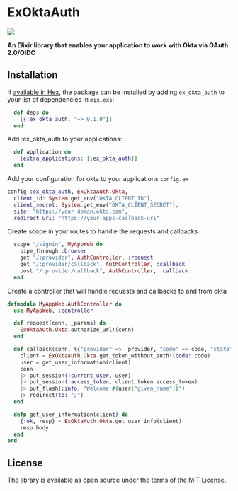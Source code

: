 # ExOktaAuth

[![](https://img.shields.io/badge/nextbss-opensource-blue.svg)](https://www.nextbss.co.ao)

**An Elixir library that enables your application to work with Okta via OAuth 2.0/OIDC**

## Installation

If [available in Hex](https://hex.pm/docs/publish), the package can be installed
by adding `ex_okta_auth` to your list of dependencies in `mix.exs`:

```elixir
  def deps do
    [{:ex_okta_auth, "~> 0.1.0"}]
  end
```

Add :ex_okta_auth to your applications:

```elixir
  def application do
    [extra_applications: [:ex_okta_auth]]
  end
```

Add your configuration for okta to your applications ```config.ex```

```elixir
config :ex_okta_auth, ExOktaAuth.Okta,
  client_id: System.get_env("OKTA_CLIENT_ID"),
  client_secret: System.get_env("OKTA_CLIENT_SECRET"),
  site: "https://your-doman.okta.com",
  redirect_uri: "https://your-apps-callback-uri"
```

Create scope in your routes to handle the requests and callbacks

```elixir
  scope "/signin", MyAppWeb do
    pipe_through :browser
    get "/:provider", AuthController, :request
    get "/:provider/callback", AuthController, :callback
    post "/:provider/callback", AuthController, :callback
  end
```

Create a controller that will handle requests and callbacks to and from okta

```elixir
defmodule MyAppWeb.AuthController do
  use MyAppWeb, :controller

  def request(conn, _params) do
    ExOktaAuth.Okta.authorize_url!(conn)
  end

  def callback(conn, %{"provider" => _provider, "code" => code, "state" => _state}) do
    client = ExOktaAuth.Okta.get_token_without_auth!(code: code)
    user = get_user_information(client)
    conn
    |> put_session(:current_user, user)
    |> put_session(:access_token, client.token.access_token)
    |> put_flash(:info, "Welcome #{user["given_name"]}")
    |> redirect(to: "/")
  end

  defp get_user_information(client) do
    {:ok, resp} = ExOktaAuth.Okta.get_user_info(client)
    resp.body
  end
end
```

License
----------------
The library is available as open source under the terms of the [MIT License](http://opensource.org/licenses/MIT).

